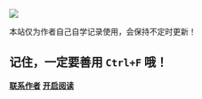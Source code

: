 ![](https://pic.imgdb.cn/item/63905e3db1fccdcd3638f4d9.png)

本站仅为作者自己自学记录使用，会保持不定时更新！

## 记住，一定要善用 `Ctrl+F` 哦！

[**联系作者**](https://github.com/chenxiaofei789/Enoch-repo)
[**开启阅读**](README.md)

